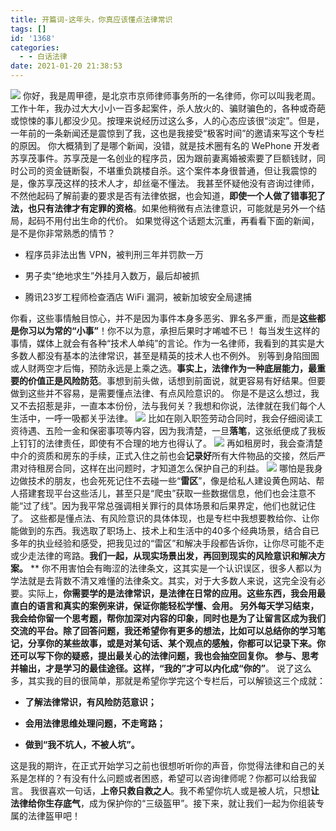 ```yaml
---
title: 开篇词-这年头，你真应该懂点法律常识
tags: []
id: '1368'
categories:
  - - 白话法律
date: 2021-01-20 21:38:53
---
```


![](https://static001.geekbang.org/resource/image/ee/b9/eed928ac9b0c6357803e6167b90711b9.jpeg) 你好，我是周甲德，是北京市京师律师事务所的一名律师，你可以叫我老周。工作十年，我办过大大小小一百多起案件，杀人放火的、骗财骗色的，各种或奇葩或惊悚的事儿都没少见。按理来说经历过这么多，人的心态应该很“淡定”。但是，一年前的一条新闻还是震惊到了我，这也是我接受“极客时间”的邀请来写这个专栏的原因。 你大概猜到了是哪个新闻，没错，就是技术圈有名的 WePhone 开发者苏享茂事件。苏享茂是一名创业的程序员，因为跟前妻离婚被索要了巨额钱财，同时公司的资金链断裂，不堪重负跳楼自杀。这个案件本身很普通，但让我震惊的是，像苏享茂这样的技术人才，却丝毫不懂法。 我甚至怀疑他没有咨询过律师，不然他起码了解前妻的要求是否有法律依据，也会知道，**即使一个人做了错事犯了法，也只有法律才有定罪的资格**。如果他稍微有点法律意识，可能就是另外一个结局，起码不用付出生命的代价。 如果觉得这个话题太沉重，再看看下面的新闻，是不是你非常熟悉的情节？

*   程序员非法出售 VPN，被判刑三年并罚款一万
    
*   男子卖“绝地求生”外挂月入数万，最后却被抓
    
*   腾讯23岁工程师检查酒店 WiFi 漏洞，被新加坡安全局逮捕
    

你看，这些事情触目惊心，并不是因为事件本身多恶劣、罪名多严重，而是**这些都是你习以为常的“小事”**！你不以为意，承担后果时才唏嘘不已！ 每当发生这样的事情，媒体上就会有各种“技术人单纯”的言论。作为一名律师，我看到的其实是大多数人都没有基本的法律常识，甚至是精英的技术人也不例外。 别等到身陷囹圄或人财两空才后悔，预防永远是上乘之选。**事实上，法律作为一种底层能力，最重要的价值正是风险防范**。事想到前头做，话想到前面说，就更容易有好结果。但要做到这些并不容易，是需要懂点法律、有点风险意识的。 你是不是这么想过，我又不去招惹是非，一直本本份份，法与我何关？我想和你说，法律就在我们每个人生活中，一呼一吸都关乎法律。 ![](https://static001.geekbang.org/resource/image/97/5e/97cdda494c3cfb7b702f2af5bf3b535e.jpeg) 比如在刚入职签劳动合同时，我会仔细阅读工资待遇、五险一金和保密事项等内容，因为我清楚，一旦**落笔**，这张纸便成了我板上钉钉的法律责任，即使有不合理的地方也得认了。 ![](https://static001.geekbang.org/resource/image/f4/43/f481267482baad8312466364e25b4543.jpeg) 再如租房时，我会查清楚中介的资质和房东的手续，正式入住之前也会**记录好**所有大件物品的交接，然后严肃对待租房合同，这样在出问题时，才知道怎么保护自己的利益。 ![](https://static001.geekbang.org/resource/image/0c/26/0cadacc872e167b32376295229345226.jpeg) 哪怕是我身边做技术的朋友，也会死死记住不去碰一些“**雷区**”，像是给私人建设黄色网站、帮人搭建套现平台这些活儿，甚至只是“爬虫”获取一些数据信息，他们也会注意不能“过了线”。因为我平常总强调相关罪行的具体场景和后果界定，他们也就记住了。 这些都是懂点法、有风险意识的具体体现，也是专栏中我想要教给你、让你能做到的东西。我选取了职场上、技术上和生活中的40多个经典场景，结合自已多年的执业经验和感受，把我见过的“雷区”和解决手段都告诉你，让你尽可能不走或少走法律的弯路。**我们一起，从现实场景出发，再回到现实的风险意识和解决方案。** \*\* 你不用害怕会有晦涩的法律条文，这其实是一个认识误区，很多人都以为学法就是去背数不清又难懂的法律条文。其实，对于大多数人来说，这完全没有必要。实际上，**你需要学的是法律常识，是法律在日常的应用。**这些东西，我会用最直白的语言和真实的案例来讲，保证你能轻松学懂、会用。 另外每天学习结束，我会给你留一个思考题，帮你加深对内容的印象，同时也是为了让留言区成为我们交流的平台。除了回答问题，我还希望你有更多的想法，比如可以总结你的学习笔记，分享你的某些故事，或是对某句话、某个观点的感触，你都可以记录下来。你还可以写下你的疑惑，提出最关心的法律问题，我也会抽空回复你。 **参与、思考并输出，才是学习的最佳途径**。这样，**“我的”**才可以内化成**“你的”**。 说了这么多，其实我的目的很简单，那就是希望你学完这个专栏后，可以解锁这三个成就：

*   **了解法律常识，有风险防范意识；**
    
*   **会用法律思维处理问题，不走弯路；**
    
*   **做到“我不坑人，不被人坑”。**
    

这是我的期许，在正式开始学习之前也很想听听你的声音，你觉得法律和自己的关系是怎样的？有没有什么问题或者困惑，希望可以咨询律师呢？你都可以给我留言。 我很喜欢一句话，**上帝只救自救之人**。我不希望你坑人或是被人坑，只想**让法律给你生存底气**，成为保护你的“三级盔甲”。接下来，就让我们一起为你组装专属的法律盔甲吧！